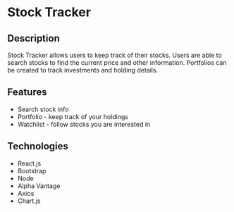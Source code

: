 # Stock Tracker

## Description

Stock Tracker allows users to keep track of their stocks. Users are able to search stocks to find the current price and other information. Portfolios can be created to track investments and holding details.

## Features

- Search stock info
- Portfolio - keep track of your holdings
- Watchlist - follow stocks you are interested in

## Technologies

- React.js
- Bootstrap
- Node
- Alpha Vantage
- Axios
- Chart.js
